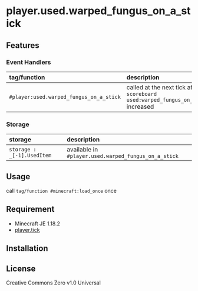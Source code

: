 player.used.warped_fungus_on_a_stick
==

## Features

### Event Handlers

|tag/function|description|
|:--|:--|
|`#player:used.warped_fungus_on_a_stick`|called at the next tick after `scoreboard used:warped_fungus_on_a_stick` increased|

### Storage

|storage|description|
|:--|:--|
|`storage : _[-1].UsedItem`|available in `#player.used.warped_fungus_on_a_stick`|

## Usage

call `tag/function #minecraft:load_once` once

## Requirement

- Minecraft JE 1.18.2
- [player.tick](https://github.com/a-happin/player-datapacks/tree/master/01.player.tick)

## Installation

## License
Creative Commons Zero v1.0 Universal
